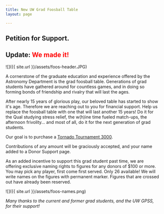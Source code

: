 ```yaml
---
title: New UW Grad Foosball Table
layout: page

---
```


<h2> Petition for Support. </h2>

<h2> Update: <span style="color:red;">We made it!</span> </h2>

![]({{ site.url }}/assets/foos-header.JPG)



A cornerstone of the graduate education and experience offered by the Astronomy Department is the grad foosball table. Generations of grad students have gathered around for countless games, and in doing so forming bonds of friendship and rivalry that will last the ages.


After nearly 15 years of glorious play, our beloved table has started to show it's age. Therefore we are reaching out to you for financial support. Help us replace the foosball table with one that will last another 15 years! Do it for the Qual studying stress relief, the w(h)ine time fueled match-ups, the afternoon frivolity... and most of all, do it for the next generation of grad students.

Our goal is to purchase a [Tornado Tournament 3000](http://www.amazon.com/Tornado-Tournament-3000-Foosball-Table/dp/B001FTH4OA).

Contributions of any amount will be graciously accepted, and your name added to a Donor Support page.

As an added incentive to support this grad student past time, we are offering exclusive naming rights to figures for any donors of $100 or more. You may pick any player, first come first served. Only 26 available! We will write names on the figures with permanent marker. Figures that are crossed out have already been reserved.

![]({{ site.url }}/assets/foos-names.png)


*Many thanks to the current and former grad students, and the UW GPSS, for their support!*
